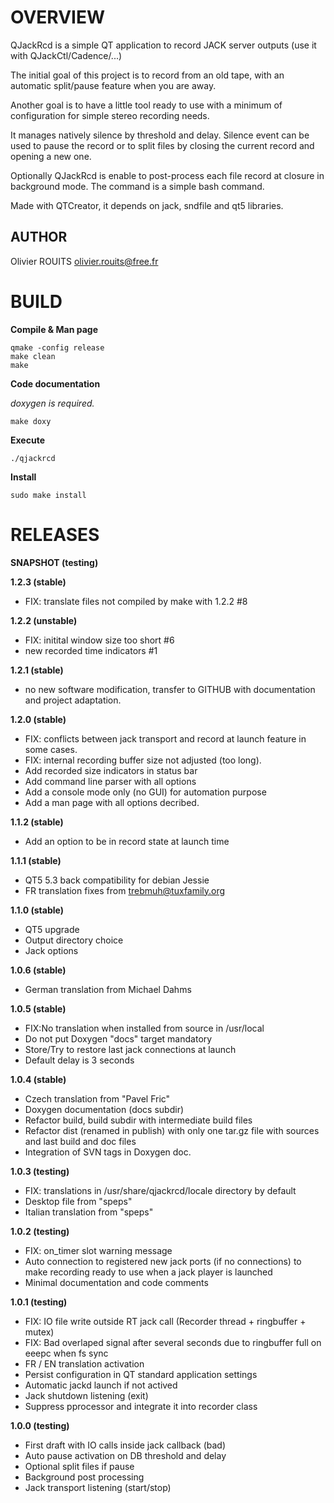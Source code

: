 # OVERVIEW

QJackRcd is a simple QT application to record JACK server outputs (use it with QJackCtl/Cadence/...)

The initial goal of this project is to record from an old tape,
with an automatic split/pause feature when you are away.

Another goal is to have a little tool ready to use with a minimum of configuration for simple stereo recording needs.

It manages natively silence by threshold and delay.
Silence event can be used to pause the record or to split files by closing the current record and opening a new one.

Optionally QJackRcd is enable to post-process each file record at closure in background mode.
The command is a simple bash command.

Made with QTCreator, it depends on jack, sndfile and qt5 libraries.

## AUTHOR

Olivier ROUITS <olivier.rouits@free.fr>

# BUILD

**Compile & Man page**

```
qmake -config release
make clean
make
```

**Code documentation**

*doxygen is required.*

```
make doxy
```

**Execute**

```
./qjackrcd
```


**Install**

```
sudo make install
```

# RELEASES

**SNAPSHOT (testing)**

**1.2.3 (stable)**
- FIX: translate files not compiled by make with 1.2.2 #8

**1.2.2 (unstable)**
- FIX: initital window size too short #6
- new recorded time indicators #1

**1.2.1 (stable)**
- no new software modification, transfer to GITHUB with documentation and project adaptation.

**1.2.0 (stable)**
- FIX: conflicts between jack transport and record at launch feature in some cases.
- FIX: internal recording buffer size not adjusted (too long).
- Add recorded size indicators in status bar
- Add command line parser with all options
- Add a console mode only (no GUI) for automation purpose
- Add a man page with all options decribed.

**1.1.2 (stable)**
- Add an option to be in record state at launch time

**1.1.1 (stable)**
- QT5 5.3 back compatibility for debian Jessie
- FR translation fixes from trebmuh@tuxfamily.org

**1.1.0 (stable)**
- QT5 upgrade
- Output directory choice
- Jack options

**1.0.6 (stable)**
- German translation from Michael Dahms

**1.0.5 (stable)**
- FIX:No translation when installed from source in /usr/local
- Do not put Doxygen "docs" target mandatory
- Store/Try to restore last jack connections at launch
- Default delay is 3 seconds

**1.0.4 (stable)**
- Czech translation from "Pavel Fric"
- Doxygen documentation (docs subdir)
- Refactor build, build subdir with intermediate build files
- Refactor dist (renamed in publish) with only one tar.gz file with sources and last build and doc files
- Integration of SVN tags in Doxygen doc.

**1.0.3 (testing)**
- FIX: translations in /usr/share/qjackrcd/locale directory by default
- Desktop file from "speps"
- Italian translation from "speps"

**1.0.2 (testing)**
- FIX: on_timer slot warning message
- Auto connection to registered new jack ports (if no connections) to make recording ready to use when a jack player is launched
- Minimal documentation and code comments

**1.0.1 (testing)**
- FIX: IO file write outside RT jack call (Recorder thread + ringbuffer + mutex)
- FIX: Bad overlaped signal after several seconds due to ringbuffer full on eeepc when fs sync
- FR / EN translation activation
- Persist configuration in QT standard application settings
- Automatic jackd launch if not actived
- Jack shutdown listening (exit)
- Suppress pprocessor and integrate it into recorder class

**1.0.0 (testing)**
- First draft with IO calls inside jack callback (bad)
- Auto pause activation on DB threshold and delay
- Optional split files if pause
- Background post processing
- Jack transport listening (start/stop)
